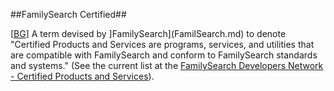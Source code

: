 ##FamilySearch Certified##

\[[BG](SOURCES.md#BG)\] A term devised by ]FamilySearch](FamilSearch.md) to denote "Certified Products and Services are programs, services, and utilities that are compatible with FamilySearch and conform to FamilySearch standards and systems." (See the current list at the [FamilySearch Developers Network - Certified Products and Services](https://devnet.familysearch.org/certification/affiliate-program/AffiliateCertfied)).
